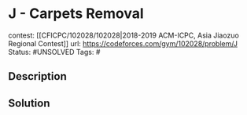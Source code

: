 # J - Carpets Removal

contest: [[CFICPC/102028/102028|2018-2019 ACM-ICPC, Asia Jiaozuo Regional Contest]]
url: https://codeforces.com/gym/102028/problem/J
Status: #UNSOLVED
Tags: #

## Description

## Solution

